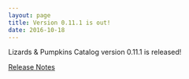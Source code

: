 ```yaml
---
layout: page
title: Version 0.11.1 is out!
date: 2016-10-18
---
```


Lizards & Pumpkins Catalog version 0.11.1 is released!

[Release Notes](https://github.com/lizards-and-pumpkins/catalog/releases/tag/0.11.1-alpha)
